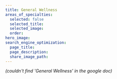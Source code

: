 ```yaml
---
title: General Wellness
areas_of_specialties:
  selected: false
  selected_title: 
  selected_image:
  order:
hero_image:
search_engine_optimization:
  page_title:
  page_description:
  share_image_path:
---
```


*(couldn't find 'General Wellness' in the google doc)*